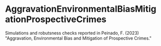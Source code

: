 # AggravationEnvironmentalBiasMitigationProspectiveCrimes
Simulations and robutsness checks reported in Peinado, F. (2023) "Aggravation,  Environmental Bias and Mitigation of Prospective Crimes."
